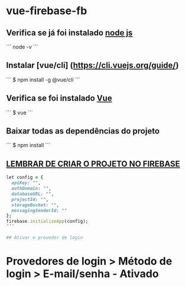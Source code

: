 # vue-firebase-fb

## Verifica se já foi instalado [node js](https://nodejs.org/en/)
´´´
node -v
´´´
## Instalar [vue/cli] (https://cli.vuejs.org/guide/)
´´´
$ npm install -g @vue/cli
´´´
## Verifica se foi instalado [Vue](https://vuejs.org/)
´´´
$ vue
´´´
## Baixar todas as dependências do projeto
´´´
$ npm install
´´´

## [LEMBRAR DE CRIAR O PROJETO NO FIREBASE](https://console.firebase.google.com/project/crafrro/authentication/users)
```ruby
let config = {
  apiKey: "",
  authDomain: "",
  databaseURL: "",
  projectId: "",
  storageBucket: "",
  messagingSenderId: ""
};
firebase.initializeApp(config);
´´´

## Ativar o provedor de login
```
# Provedores de login > Método de login > E-mail/senha - Ativado
```

